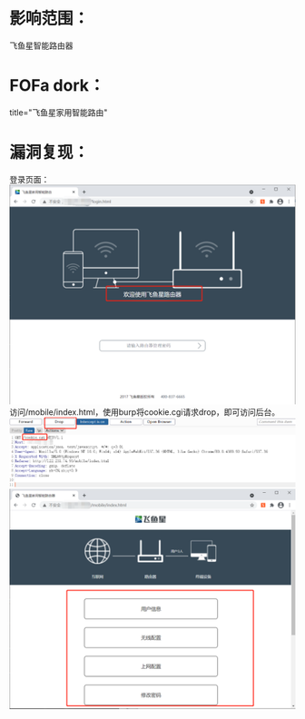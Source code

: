 # 影响范围：
飞鱼星智能路由器
# FOFa dork：
title="飞鱼星家用智能路由"  
# 漏洞复现：
登录页面：
![image](images/login.png)
访问/mobile/index.html，使用burp将cookie.cgi请求drop，即可访问后台。
![image](images/cgi.png)  
![image](images/houtai.png)



